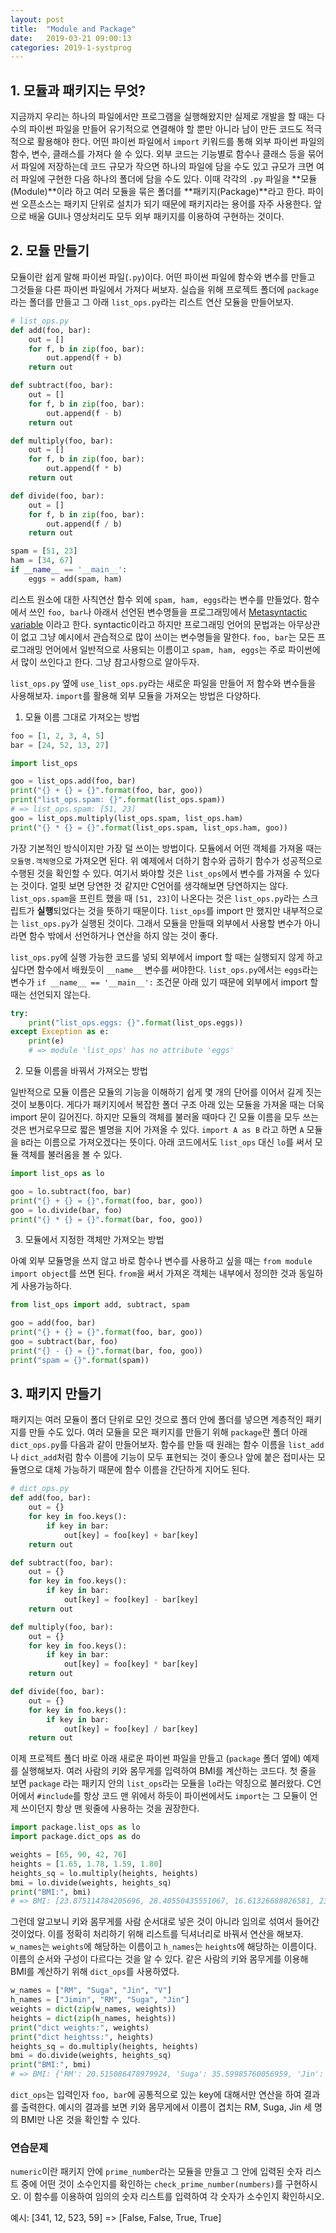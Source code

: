 ```yaml
---
layout: post
title:  "Module and Package"
date:   2019-03-21 09:00:13
categories: 2019-1-systprog
---
```




## 1. 모듈과 패키지는 무엇?

지금까지 우리는 하나의 파일에서만 프로그램을 실행해왔지만 실제로 개발을 할 때는 다수의 파이썬 파일을 만들어 유기적으로 연결해야 할 뿐만 아니라 남이 만든 코드도 적극적으로 활용해야 한다. 어떤 파이썬 파일에서 `import` 키워드를 통해 외부 파이썬 파일의 함수, 변수, 클래스를 가져다 쓸 수 있다. 외부 코드는 기능별로 함수나 클래스 등을 묶어서 파일에 저장하는데 코드 규모가 작으면 하나의 파일에 담을 수도 있고 규모가 크면 여러 파일에 구현한 다음 하나의 폴더에 담을 수도 있다. 이때 각각의 `.py` 파일을 **모듈(Module)**이라 하고 여러 모듈을 묶은 폴더를 **패키지(Package)**라고 한다. 파이썬 오픈소스는 패키지 단위로 설치가 되기 때문에 패키지라는 용어를 자주 사용한다. 앞으로 배울 GUI나 영상처리도 모두 외부 패키지를 이용하여 구현하는 것이다.

## 2. 모듈 만들기

모듈이란 쉽게 말해 파이썬 파일(`.py`)이다. 어떤 파이썬 파일에 함수와 변수를 만들고 그것들을 다른 파이썬 파일에서 가져다 써보자. 실습을 위해 프로젝트 폴더에 `package`라는 폴더를 만들고 그 아래 `list_ops.py`라는 리스트 연산 모듈을 만들어보자.

```python
# list_ops.py
def add(foo, bar):
    out = []
    for f, b in zip(foo, bar):
        out.append(f + b)
    return out

def subtract(foo, bar):
    out = []
    for f, b in zip(foo, bar):
        out.append(f - b)
    return out

def multiply(foo, bar):
    out = []
    for f, b in zip(foo, bar):
        out.append(f * b)
    return out

def divide(foo, bar):
    out = []
    for f, b in zip(foo, bar):
        out.append(f / b)
    return out

spam = [51, 23]
ham = [34, 67]
if __name__ == '__main__':
    eggs = add(spam, ham)
```

리스트 원소에 대한 사칙연산 함수 외에 `spam, ham, eggs`라는 변수를 만들었다. 함수에서 쓰인 `foo, bar`나 아래서 선언된 변수명들을 프로그래밍에서 [Metasyntactic variable](https://futurecreator.github.io/2018/06/05/metasyntactic-variables-foo-bar/) 이라고 한다. syntactic이라고 하지만 프로그래밍 언어의 문법과는 아무상관이 없고 그냥 예시에서 관습적으로 많이 쓰이는 변수명들을 말한다. `foo, bar`는 모든 프로그래밍 언어에서 일반적으로 사용되는 이름이고 `spam, ham, eggs`는 주로 파이썬에서 많이 쓰인다고 한다. 그냥 참고사항으로 알아두자.  

`list_ops.py` 옆에 `use_list_ops.py`라는 새로운 파일을 만들어 저 함수와 변수들을 사용해보자. `import`를 활용해 외부 모듈을 가져오는 방법은 다양하다. 

1) 모듈 이름 그대로 가져오는 방법

```python
foo = [1, 2, 3, 4, 5]
bar = [24, 52, 13, 27]

import list_ops

goo = list_ops.add(foo, bar)
print("{} + {} = {}".format(foo, bar, goo))
print("list_ops.spam: {}".format(list_ops.spam))
# => list_ops.spam: [51, 23]
goo = list_ops.multiply(list_ops.spam, list_ops.ham)
print("{} * {} = {}".format(list_ops.spam, list_ops.ham, goo))
```

가장 기본적인 방식이지만 가장 덜 쓰이는 방법이다. 모듈에서 어떤 객체를 가져올 때는 `모듈명.객체명`으로 가져오면 된다. 위 예제에서 더하기 함수와 곱하기 함수가 성공적으로 수행된 것을 확인할 수 있다. 여기서 봐야할 것은 `list_ops`에서 변수를 가져올 수 있다는 것이다. 얼핏 보면 당연한 것 같지만 C언어를 생각해보면 당연하지는 않다. `list_ops.spam`을 프린트 했을 때 `[51, 23]`이 나온다는 것은 `list_ops.py`라는 스크립트가 **실행**되었다는 것을 뜻하기 때문이다. `list_ops`를 import 만 했지만 내부적으로는 `list_ops.py`가 실행된 것이다. 그래서 모듈을 만들때 외부에서 사용할 변수가 아니라면 함수 밖에서 선언하거나 연산을 하지 않는 것이 좋다.   

`list_ops.py`에 실행 가능한 코드를 넣되 외부에서 import 할 때는 실행되지 않게 하고 싶다면 함수에서 배웠듯이 `__name__` 변수를 써야한다. `list_ops.py`에서는 `eggs`라는 변수가 `if __name__ == '__main__':` 조건문 아래 있기 때문에 외부에서 import 할 때는 선언되지 않는다.

```python
try:
    print("list_ops.eggs: {}".format(list_ops.eggs))
except Exception as e:
    print(e)
    # => module 'list_ops' has no attribute 'eggs'
```

2) 모듈 이름을 바꿔서 가져오는 방법

일반적으로 모듈 이름은 모듈의 기능을 이해하기 쉽게 몇 개의 단어를 이어서 길게 짓는것이 보통이다. 게다가 패키지에서 복잡한 폴더 구조 아래 있는 모듈을 가져올 때는 더욱 import 문이 길어진다. 하지만 모듈의 객체를 불러올 때마다 긴 모듈 이름을 모두 쓰는 것은 번거로우므로 짧은 별명을 지어 가져올 수 있다. `import A as B` 라고 하면 `A` 모듈을 `B`라는 이름으로 가져오겠다는 뜻이다. 아래 코드에서도 `list_ops` 대신 `lo`를 써서 모듈 객체를 불러옴을 볼 수 있다.

```python
import list_ops as lo

goo = lo.subtract(foo, bar)
print("{} + {} = {}".format(foo, bar, goo))
goo = lo.divide(bar, foo)
print("{} * {} = {}".format(bar, foo, goo))
```

3) 모듈에서 지정한 객체만 가져오는 방법

아예 외부 모듈명을 쓰지 않고 바로 함수나 변수를 사용하고 싶을 때는 `from module import object`를 쓰면 된다. `from`을 써서 가져온 객체는 내부에서 정의한 것과 동일하게 사용가능하다.

```python
from list_ops import add, subtract, spam

goo = add(foo, bar)
print("{} + {} = {}".format(foo, bar, goo))
goo = subtract(bar, foo)
print("{} - {} = {}".format(bar, foo, goo))
print("spam = {}".format(spam))
```

## 3. 패키지 만들기

패키지는 여러 모듈이 폴더 단위로 모인 것으로 폴더 안에 폴더를 넣으면 계층적인 패키지를 만들 수도 있다. 여러 모듈을 모은 패키지를 만들기 위해 `package`란 폴더 아래 `dict_ops.py`를 다음과 같이 만들어보자. 함수를 만들 때 원래는 함수 이름을 `list_add`나 `dict_add`처럼 함수 이름에 기능이 모두 표현되는 것이 좋으나 앞에 붙은 접미사는 모듈명으로 대체 가능하기 때문에 함수 이름을 간단하게 지어도 된다.

```python
# dict_ops.py
def add(foo, bar):
    out = {}
    for key in foo.keys():
        if key in bar:
            out[key] = foo[key] + bar[key]
    return out

def subtract(foo, bar):
    out = {}
    for key in foo.keys():
        if key in bar:
            out[key] = foo[key] - bar[key]
    return out

def multiply(foo, bar):
    out = {}
    for key in foo.keys():
        if key in bar:
            out[key] = foo[key] * bar[key]
    return out

def divide(foo, bar):
    out = {}
    for key in foo.keys():
        if key in bar:
            out[key] = foo[key] / bar[key]
    return out
```

이제 프로젝트 폴더 바로 아래 새로운 파이썬 파일을 만들고 (`package` 폴더 옆에) 예제를 실행해보자. 여러 사람의 키와 몸무게를 입력하여 BMI를 계산하는 코드다. 첫 줄을 보면 `package` 라는 패키지 안의 `list_ops`라는 모듈을 `lo`라는 약칭으로 불러왔다. C언어에서 `#include`를 항상 코드 맨 위에서 하듯이 파이썬에서도 `import`는 그 모듈이 언제 쓰이던지 항상 맨 윗줄에 사용하는 것을 권장한다.

```python
import package.list_ops as lo
import package.dict_ops as do

weights = [65, 90, 42, 76]
heights = [1.65, 1.78, 1.59, 1.80]
heights_sq = lo.multiply(heights, heights)
bmi = lo.divide(weights, heights_sq)
print("BMI:", bmi)
# => BMI: [23.875114784205696, 28.40550435551067, 16.61326688026581, 23.456790123456788]
```

그런데 알고보니 키와 몸무게를 사람 순서대로 넣은 것이 아니라 임의로 섞여서 들어간 것이었다. 이를 정확히 처리하기 위해 리스트를 딕셔너리로 바꿔서 연산을 해보자. `w_names`는 `weights`에 해당하는 이름이고 `h_names`는 `heights`에 해당하는 이름이다. 이름의 순서와 구성이 다르다는 것을 알 수 있다. 같은 사람의 키와 몸무게를 이용해 BMI를 계산하기 위해 `dict_ops`를 사용하였다.

```python
w_names = ["RM", "Suga", "Jin", "V"]
h_names = ["Jimin", "RM", "Suga", "Jin"]
weights = dict(zip(w_names, weights))
heights = dict(zip(h_names, heights))
print("dict weights:", weights)
print("dict heightss:", heights)
heights_sq = do.multiply(heights, heights)
bmi = do.divide(weights, heights_sq)
print("BMI:", bmi)
# => BMI: {'RM': 20.515086478979924, 'Suga': 35.59985760056959, 'Jin': 12.962962962962962}
```

`dict_ops`는 입력인자 `foo, bar`에 공통적으로 있는 key에 대해서만 연산을 하여 결과를 출력한다. 예시의 결과를 보면 키와 몸무게에서 이름이 겹치는 RM, Suga, Jin 세 명의 BMI만 나온 것을 확인할 수 있다.  

### 연습문제

`numeric`이란 패키지 안에 `prime_number`라는 모듈을 만들고 그 안에 입력된 숫자 리스트 중에 어떤 것이 소수인지를 확인하는 `check_prime_number(numbers)`를 구현하시오. 이 함수를 이용하여 임의의 숫자 리스트를 입력하여 각 숫자가 소수인지 확인하시오.   

예시: [341, 12, 523, 59] => [False, False, True, True]





